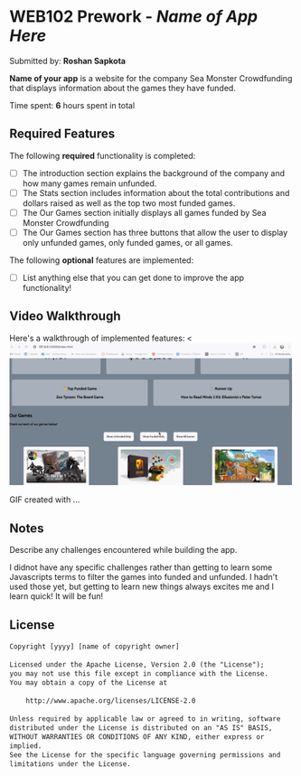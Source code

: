 # WEB102 Prework - *Name of App Here*

Submitted by: **Roshan Sapkota**

**Name of your app** is a website for the company Sea Monster Crowdfunding that displays information about the games they have funded.

Time spent: **6** hours spent in total

## Required Features

The following **required** functionality is completed:

* [ ] The introduction section explains the background of the company and how many games remain unfunded.
* [ ] The Stats section includes information about the total contributions and dollars raised as well as the top two most funded games.
* [ ] The Our Games section initially displays all games funded by Sea Monster Crowdfunding
* [ ] The Our Games section has three buttons that allow the user to display only unfunded games, only funded games, or all games.

The following **optional** features are implemented:

* [ ] List anything else that you can get done to improve the app functionality!

## Video Walkthrough

Here's a walkthrough of implemented features:
<
    <img src="GIF_WALKTHROUGH.gif" title="Video Walkthrough" width="500" alt="Video Walkthrough" />

<!-- Replace this with whatever GIF tool you used! -->
GIF created with ...  
<!-- [Licecap]https://www.cockos.com/licecap/ 
 -->


## Notes

Describe any challenges encountered while building the app.

I didnot have any specific challenges rather than getting to learn some Javascripts terms to filter the games into funded and unfunded. I hadn't used those yet, but getting to learn new things always excites me and I learn quick! It will be fun!

## License

    Copyright [yyyy] [name of copyright owner]

    Licensed under the Apache License, Version 2.0 (the "License");
    you may not use this file except in compliance with the License.
    You may obtain a copy of the License at

        http://www.apache.org/licenses/LICENSE-2.0

    Unless required by applicable law or agreed to in writing, software
    distributed under the License is distributed on an "AS IS" BASIS,
    WITHOUT WARRANTIES OR CONDITIONS OF ANY KIND, either express or implied.
    See the License for the specific language governing permissions and
    limitations under the License.
